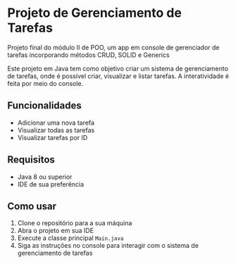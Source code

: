 
# Projeto de Gerenciamento de Tarefas

Projeto final do módulo II de POO, um app em console de gerenciador de tarefas incorporando métodos CRUD, SOLID e Generics


Este projeto em Java tem como objetivo criar um sistema de gerenciamento de tarefas, onde é possível criar, visualizar e listar tarefas. A interatividade é feita por meio do console.

## Funcionalidades

- Adicionar uma nova tarefa
- Visualizar todas as tarefas
- Visualizar tarefas por ID

## Requisitos

- Java 8 ou superior
- IDE de sua preferência

## Como usar

1. Clone o repositório para a sua máquina
2. Abra o projeto em sua IDE
3. Execute a classe principal `Main.java`
4. Siga as instruções no console para interagir com o sistema de gerenciamento de tarefas